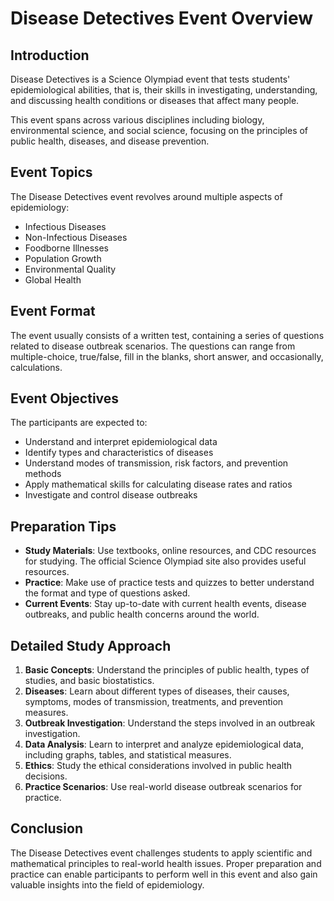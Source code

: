 # Disease Detectives Event Overview

## Introduction
Disease Detectives is a Science Olympiad event that tests students' epidemiological abilities, that is, their skills in investigating, understanding, and discussing health conditions or diseases that affect many people.

This event spans across various disciplines including biology, environmental science, and social science, focusing on the principles of public health, diseases, and disease prevention.

## Event Topics
The Disease Detectives event revolves around multiple aspects of epidemiology:

- Infectious Diseases
- Non-Infectious Diseases
- Foodborne Illnesses
- Population Growth
- Environmental Quality
- Global Health

## Event Format
The event usually consists of a written test, containing a series of questions related to disease outbreak scenarios. The questions can range from multiple-choice, true/false, fill in the blanks, short answer, and occasionally, calculations.

## Event Objectives
The participants are expected to:

- Understand and interpret epidemiological data
- Identify types and characteristics of diseases
- Understand modes of transmission, risk factors, and prevention methods
- Apply mathematical skills for calculating disease rates and ratios
- Investigate and control disease outbreaks

## Preparation Tips

- **Study Materials**: Use textbooks, online resources, and CDC resources for studying. The official Science Olympiad site also provides useful resources.
- **Practice**: Make use of practice tests and quizzes to better understand the format and type of questions asked.
- **Current Events**: Stay up-to-date with current health events, disease outbreaks, and public health concerns around the world.

## Detailed Study Approach
1. **Basic Concepts**: Understand the principles of public health, types of studies, and basic biostatistics.
2. **Diseases**: Learn about different types of diseases, their causes, symptoms, modes of transmission, treatments, and prevention measures.
3. **Outbreak Investigation**: Understand the steps involved in an outbreak investigation.
4. **Data Analysis**: Learn to interpret and analyze epidemiological data, including graphs, tables, and statistical measures.
5. **Ethics**: Study the ethical considerations involved in public health decisions.
6. **Practice Scenarios**: Use real-world disease outbreak scenarios for practice.

## Conclusion
The Disease Detectives event challenges students to apply scientific and mathematical principles to real-world health issues. Proper preparation and practice can enable participants to perform well in this event and also gain valuable insights into the field of epidemiology.